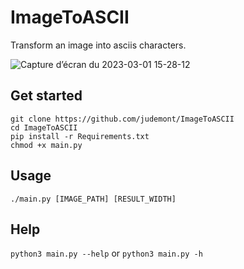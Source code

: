 # ImageToASCII
Transform an image into asciis characters.

![Capture d’écran du 2023-03-01 15-28-12](https://user-images.githubusercontent.com/96385330/222173665-57d79770-ff97-4280-898e-f8cd40b55834.png)


## Get started
`git clone https://github.com/judemont/ImageToASCII`
<br>
`cd ImageToASCII`
<br>
`pip install -r Requirements.txt`
<br>
`chmod +x main.py`
## Usage
`./main.py [IMAGE_PATH] [RESULT_WIDTH]`
## Help
`python3 main.py --help` or `python3 main.py -h`
